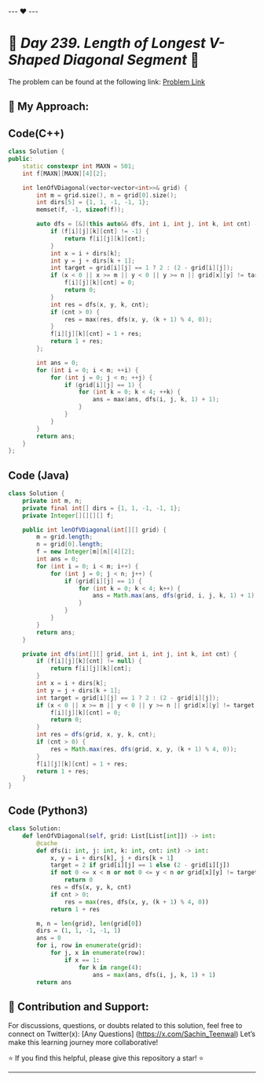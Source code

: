 --- ❤️ ---

# 🚀 _Day 239. Length of Longest V-Shaped Diagonal Segment_ 🧠


The problem can be found at the following link: [Problem Link](https://leetcode.com/problems/length-of-longest-v-shaped-diagonal-segment/description/)

## 🎯 **My Approach:**


## Code(C++)
```cpp
class Solution {
public:
    static constexpr int MAXN = 501;
    int f[MAXN][MAXN][4][2];

    int lenOfVDiagonal(vector<vector<int>>& grid) {
        int m = grid.size(), n = grid[0].size();
        int dirs[5] = {1, 1, -1, -1, 1};
        memset(f, -1, sizeof(f));

        auto dfs = [&](this auto&& dfs, int i, int j, int k, int cnt) -> int {
            if (f[i][j][k][cnt] != -1) {
                return f[i][j][k][cnt];
            }
            int x = i + dirs[k];
            int y = j + dirs[k + 1];
            int target = grid[i][j] == 1 ? 2 : (2 - grid[i][j]);
            if (x < 0 || x >= m || y < 0 || y >= n || grid[x][y] != target) {
                f[i][j][k][cnt] = 0;
                return 0;
            }
            int res = dfs(x, y, k, cnt);
            if (cnt > 0) {
                res = max(res, dfs(x, y, (k + 1) % 4, 0));
            }
            f[i][j][k][cnt] = 1 + res;
            return 1 + res;
        };

        int ans = 0;
        for (int i = 0; i < m; ++i) {
            for (int j = 0; j < n; ++j) {
                if (grid[i][j] == 1) {
                    for (int k = 0; k < 4; ++k) {
                        ans = max(ans, dfs(i, j, k, 1) + 1);
                    }
                }
            }
        }
        return ans;
    }
};
```

## Code (Java)

```java
class Solution {
    private int m, n;
    private final int[] dirs = {1, 1, -1, -1, 1};
    private Integer[][][][] f;

    public int lenOfVDiagonal(int[][] grid) {
        m = grid.length;
        n = grid[0].length;
        f = new Integer[m][n][4][2];
        int ans = 0;
        for (int i = 0; i < m; i++) {
            for (int j = 0; j < n; j++) {
                if (grid[i][j] == 1) {
                    for (int k = 0; k < 4; k++) {
                        ans = Math.max(ans, dfs(grid, i, j, k, 1) + 1);
                    }
                }
            }
        }
        return ans;
    }

    private int dfs(int[][] grid, int i, int j, int k, int cnt) {
        if (f[i][j][k][cnt] != null) {
            return f[i][j][k][cnt];
        }
        int x = i + dirs[k];
        int y = j + dirs[k + 1];
        int target = grid[i][j] == 1 ? 2 : (2 - grid[i][j]);
        if (x < 0 || x >= m || y < 0 || y >= n || grid[x][y] != target) {
            f[i][j][k][cnt] = 0;
            return 0;
        }
        int res = dfs(grid, x, y, k, cnt);
        if (cnt > 0) {
            res = Math.max(res, dfs(grid, x, y, (k + 1) % 4, 0));
        }
        f[i][j][k][cnt] = 1 + res;
        return 1 + res;
    }
}
```

## Code (Python3)

```python
class Solution:
    def lenOfVDiagonal(self, grid: List[List[int]]) -> int:
        @cache
        def dfs(i: int, j: int, k: int, cnt: int) -> int:
            x, y = i + dirs[k], j + dirs[k + 1]
            target = 2 if grid[i][j] == 1 else (2 - grid[i][j])
            if not 0 <= x < m or not 0 <= y < n or grid[x][y] != target:
                return 0
            res = dfs(x, y, k, cnt)
            if cnt > 0:
                res = max(res, dfs(x, y, (k + 1) % 4, 0))
            return 1 + res

        m, n = len(grid), len(grid[0])
        dirs = (1, 1, -1, -1, 1)
        ans = 0
        for i, row in enumerate(grid):
            for j, x in enumerate(row):
                if x == 1:
                    for k in range(4):
                        ans = max(ans, dfs(i, j, k, 1) + 1)
        return ans
```



## 🎯 **Contribution and Support:**

For discussions, questions, or doubts related to this solution, feel free to connect on Twitter(x): [Any Questions] (https://x.com/Sachin_Teenwal) Let’s make this learning journey more collaborative!

⭐ If you find this helpful, please give this repository a star! ⭐

---
